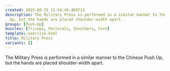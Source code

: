 ```yaml
---
created: 2015-08-25 12:54:46.404713
description: The Military Press is performed in a similar manner to the Chinese Push
  Up, but the hands are placed shoulder-width apart..
groups: [Push-Up]
muscles: [Triceps, Pectorals, Shoulders, Core]
template: exercise.html
title: Military Press
variants: []
---
```

The Military Press is performed in a similar manner to the Chinese Push Up, but the hands are placed shoulder-width apart.